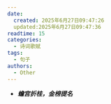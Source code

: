 ```yaml
---
date:
  created: 2025年6月27日09:47:26
  updated:2025年6月27日09:47:36
readtime: 15
categories:
  - 诗词歌赋
tags:
  - 句子
authors:
  - Other
---
```


 - ***蟾宫折桂，金榜提名***